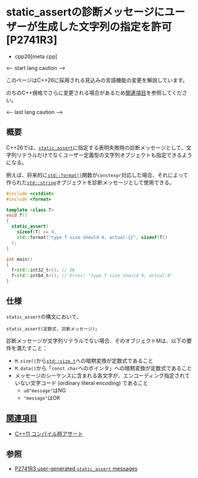# static_assertの診断メッセージにユーザーが生成した文字列の指定を許可 [P2741R3]
* cpp26[meta cpp]

<-- start lang caution -->

このページはC++26に採用される見込みの言語機能の変更を解説しています。

のちのC++規格でさらに変更される場合があるため[関連項目](#relative_page)を参照してください。

<-- last lang caution -->

## 概要
C++26では、[`static_assert`](/lang/cpp11/static_assert.md)に指定する表明失敗時の診断メッセージとして、文字列リテラルだけでなくユーザー定義型の文字列オブジェクトも指定できるようになる。

例えば、将来的に[`std::format()`](/reference/format/format.md)関数が`constexpr`対応した場合、それによって作られた[`std::string`](/reference/string/basic_string.md)オブジェクトを診断メッセージとして使用できる。

```cpp example
#include <cstdint>
#include <format>

template <class T>
void f()
{
  static_assert(
    sizeof(T) == 4,
    std::format("type T size should 4, actual:{}", sizeof(T))
  );
}

int main()
{
  f<std::int32_t>(); // OK
  f<std::int64_t>(); // Error! "type T size should 4, actual:8"
}
```


## 仕様
`static_assert`の構文において、

```
static_assert(定数式, 診断メッセージ);
```

診断メッセージが文字列リテラルでない場合、そのオブジェクトMは、以下の要件を満たすこと：

- `M.size()`から[`std::size_t`](/reference/cstddef/size_t.md)への暗黙変換が定数式であること
- `M.data()`から「`const char`へのポインタ」への暗黙変換が定数式であること
- メッセージのシーケンスに含まれる各文字が、エンコーディング指定されていない文字コード (ordinary literal encoding) であること
    - `u8"message"`はNG
    - `"message"`はOK


## <a id="relative-page" href="#relative-page">関連項目</a>
- [C++11 コンパイル時アサート](/lang/cpp11/static_assert.md)


## 参照
- [P2741R3 user-generated `static_assert` messages](https://www.open-std.org/jtc1/sc22/wg21/docs/papers/2023/p2741r3.pdf)